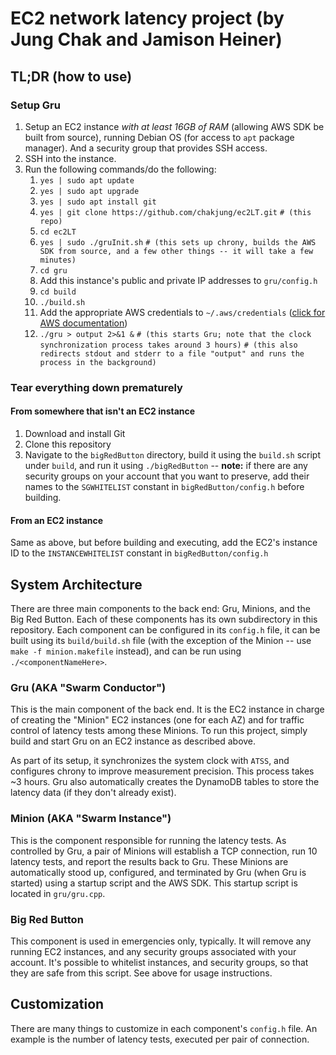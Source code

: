 # EC2 network latency project (by Jung Chak and Jamison Heiner)

## TL;DR (how to use)

### Setup Gru

1.  Setup an EC2 instance _with at least 16GB of RAM_ (allowing AWS SDK be built from source), running Debian OS (for access to `apt` package manager). And a security group that provides SSH access.
2.  SSH into the instance.
3.  Run the following commands/do the following:
    1.  `yes | sudo apt update`
    2.  `yes | sudo apt upgrade`
    3.  `yes | sudo apt install git`
    4.  `yes | git clone https://github.com/chakjung/ec2LT.git`
        `# (this repo)`
    5.  `cd ec2LT`
    6.  `yes | sudo ./gruInit.sh`
        `# (this sets up chrony, builds the AWS SDK from source, and a few other things -- it will take a few minutes)`
    7.  `cd gru`
    8.  Add this instance's public and private IP addresses to `gru/config.h`
    9.  `cd build`
    10. `./build.sh`
    11. Add the appropriate AWS credentials to `~/.aws/credentials` ([click for AWS documentation](https://docs.aws.amazon.com/cli/latest/userguide/cli-configure-files.html))
    12. `./gru > output 2>&1 &`
        `# (this starts Gru; note that the clock synchronization process takes around 3 hours)`
        `# (this also redirects stdout and stderr to a file "output" and runs the process in the background)`

### Tear everything down prematurely

#### From somewhere that isn't an EC2 instance

1. Download and install Git
2. Clone this repository
3. Navigate to the `bigRedButton` directory, build it using the `build.sh` script under `build`, and run it using `./bigRedButton` -- **note:** if there are any security groups on your account that you want to preserve, add their names to the `SGWHITELIST` constant in `bigRedButton/config.h` before building.

#### From an EC2 instance

Same as above, but before building and executing, add the EC2's instance ID to the `INSTANCEWHITELIST` constant in `bigRedButton/config.h`

## System Architecture

There are three main components to the back end: Gru, Minions, and the Big Red Button. Each of these components has its own subdirectory in this repository. Each component can be configured in its `config.h` file, it can be built using its `build/build.sh` file (with the exception of the Minion -- use `make -f minion.makefile` instead), and can be run using `./<componentNameHere>`.

### Gru (AKA "Swarm Conductor")

This is the main component of the back end. It is the EC2 instance in charge of creating the "Minion" EC2 instances (one for each AZ) and for traffic control of latency tests among these Minions. To run this project, simply build and start Gru on an EC2 instance as described above.

As part of its setup, it synchronizes the system clock with `ATSS`, and configures chrony to improve measurement precision. This process takes ~3 hours. Gru also automatically creates the DynamoDB tables to store the latency data (if they don't already exist).

### Minion (AKA "Swarm Instance")

This is the component responsible for running the latency tests. As controlled by Gru, a pair of Minions will establish a TCP connection, run 10 latency tests, and report the results back to Gru. These Minions are automatically stood up, configured, and terminated by Gru (when Gru is started) using a startup script and the AWS SDK. This startup script is located in `gru/gru.cpp`.

### Big Red Button

This component is used in emergencies only, typically. It will remove any running EC2 instances, and any security groups associated with your account. It's possible to whitelist instances, and security groups, so that they are safe from this script. See above for usage instructions.

## Customization

There are many things to customize in each component's `config.h` file. An example is the number of latency tests, executed per pair of connection.
